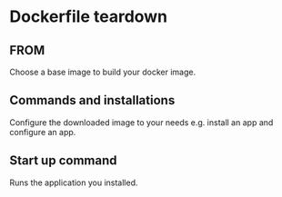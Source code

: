 # Dockerfile teardown

## FROM

Choose a base image to build your docker image.

## Commands and installations

Configure the downloaded image to your needs e.g. install an app and configure an app.

## Start up command

Runs the application you installed.
